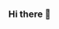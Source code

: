 ### Hi there 👋

<!--
**shahadat-mso/shahadat-mso** is a ✨ _special_ ✨ repository because its `README.md` (this file) appears on your GitHub profile.

Here are some ideas to get you started:

- 🌱 I’m currently pursuing my bachelor in computer science engineering at East Delta university
- 💬 Ask me about anything with free mind
- 📫 How to reach me: on twitter
- ⚡ Fun fact: i don't know anything about programming yet
-->
